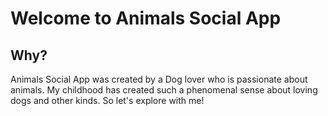 # Welcome to Animals Social App

## Why?
Animals Social App was created by a Dog lover who is passionate about animals. My childhood has created such a phenomenal sense about loving dogs and other kinds. So let's explore with me!
